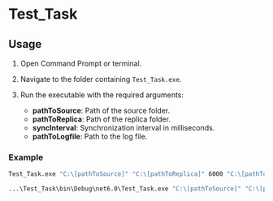 # Test_Task

## Usage

1. Open Command Prompt or terminal.

2. Navigate to the folder containing `Test_Task.exe`.

3. Run the executable with the required arguments:

   - **pathToSource**: Path of the source folder.
   - **pathToReplica**: Path of the replica folder.
   - **syncInterval**: Synchronization interval in milliseconds.
   - **pathToLogfile**: Path to the log file.

### Example

```sh
Test_Task.exe "C:\[pathToSource]" "C:\[pathToReplica]" 6000 "C:\[pathToLogfile.txt]"

...\Test_Task\bin\Debug\net6.0\Test_Task.exe "C:\[pathToSource]" "C:\[pathToReplica]" 6000 "C:\[pathToLogfile.txt]"
